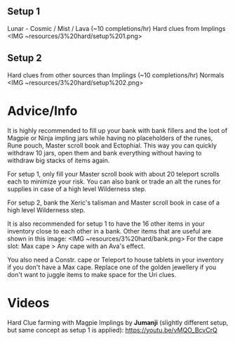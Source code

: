 ## Setup 1
Lunar - Cosmic / Mist / Lava (~10 completions/hr)
Hard clues from Implings
<IMG ~resources/3%20hard/setup%201.png>

## Setup 2
Hard clues from other sources than Implings (~10 completions/hr)
Normals
<IMG ~resources/3%20hard/setup%202.png>

# Advice/Info
It is highly recommended to fill up your bank with bank fillers and the loot of Magpie or Ninja impling jars while having no placeholders of the runes, Rune pouch, Master scroll book and Ectophial. This way you can quickly withdraw 10 jars, open them and bank everything without having to withdraw big stacks of items again.

For setup 1, only fill your Master scroll book with about 20 teleport scrolls each to minimize your risk. You can also bank or trade an alt the runes for supplies in case of a high level Wilderness step.

For setup 2, bank the Xeric's talisman and Master scroll book in case of a high level Wilderness step.

It is also recommended for setup 1 to have the 16 other items in your inventory close to each other in a bank. Other items that are useful are shown in this image:
<IMG ~resources/3%20hard/bank.png>
For the cape slot: Max cape > Any cape with an Ava's effect.

You also need a Constr. cape or Teleport to house tablets in your inventory if you don't have a Max cape. Replace one of the golden jewellery if you don't want to juggle items to make space for the Uri clues.

# Videos
Hard Clue farming with Magpie Implings by **Jumanji** (slightly different setup, but same concept as setup 1 is applied): https://youtu.be/vMQO_BcvCrQ
